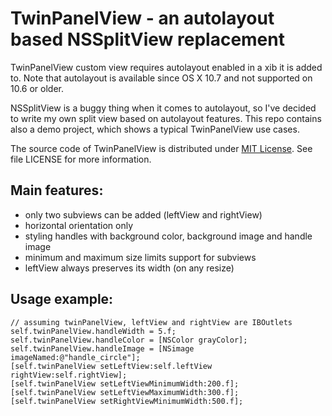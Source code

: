 # TwinPanelView - an autolayout based NSSplitView replacement

TwinPanelView custom view requires autolayout enabled in a xib it is added to. Note that autolayout is available since OS X 10.7 and not supported on 10.6 or older.

NSSplitView is a buggy thing when it comes to autolayout, so I've decided to write my own split view based on autolayout features. This repo contains also a demo project, which shows a typical TwinPanelView use cases.

The source code of TwinPanelView is distributed under [MIT License](http://en.wikipedia.org/wiki/MIT_License). See file LICENSE for more information.

## Main features:

- only two subviews can be added (leftView and rightView)
- horizontal orientation only
- styling handles with background color, background image and handle image
- minimum and maximum size limits support for subviews
- leftView always preserves its width (on any resize)

## Usage example:

``` obj-c
// assuming twinPanelView, leftView and rightView are IBOutlets
self.twinPanelView.handleWidth = 5.f;
self.twinPanelView.handleColor = [NSColor grayColor];
self.twinPanelView.handleImage = [NSimage imageNamed:@"handle_circle"];
[self.twinPanelView setLeftView:self.leftView rightView:self.rightView];
[self.twinPanelView setLeftViewMinimumWidth:200.f];
[self.twinPanelView setLeftViewMaximumWidth:300.f];
[self.twinPanelView setRightViewMinimumWidth:500.f];
```
